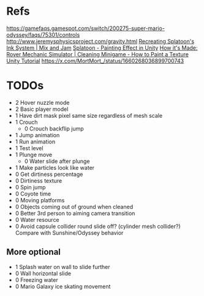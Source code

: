 ﻿# Refs
https://gamefaqs.gamespot.com/switch/200275-super-mario-odyssey/faqs/75301/controls
http://www.jeremysphysicsproject.com/gravity.html
[Recreating Splatoon's Ink System | Mix and Jam](https://www.youtube.com/watch?v=FR618z5xEiM)
[Splatoon - Painting Effect in Unity](https://www.youtube.com/watch?v=YUWfHX_ZNCw)
[How it's Made: Rover Mechanic Simulator | Cleaning Minigame - How to Paint a Texture Unity Tutorial](https://www.youtube.com/watch?v=Xss4__kgYiY)
https://x.com/MortMort_/status/1660268036899700743
# TODOs
- 2 Hover nuzzle mode
- 2 Basic player model
- 1 Have dirt mask pixel same size regardless of mesh scale
- 1 Crouch
	- 0 Crouch backflip jump
- 1 Jump animation
- 1 Run animation
- 1 Test level
- 1 Plunge move
	- 0 Water slide after plunge
- 1 Make particles look like water
- 0 Get dirtiness percentage
- 0 Dirtiness texture
- 0 Spin jump
- 0 Coyote time
- 0 Moving platforms
- 0 Objects coming out of ground when cleaned
- 0 Better 3rd person to aiming camera transition
- 0 Water resource
- 0 Avoid capsule collider round slide off? (cylinder mesh collider?) Compare with Sunshine/Odyssey behavior

## More optional
- 1 Splash water on wall to slide further
- 0 Wall horizontal slide
- 0 Freezing water
- 0 Mario Galaxy ice skating movement